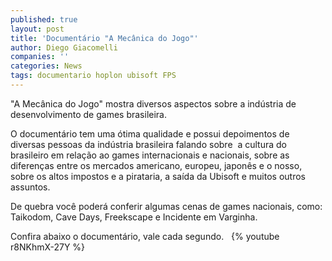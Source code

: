 ```yaml
---
published: true
layout: post
title: 'Documentário "A Mecânica do Jogo"'
author: Diego Giacomelli
companies: ''
categories: News
tags: documentario hoplon ubisoft FPS
---
```

"A Mecânica do Jogo" mostra diversos aspectos sobre a indústria de desenvolvimento de games brasileira. 

O documentário tem uma ótima qualidade e possui depoimentos de diversas pessoas da indústria brasileira falando sobre  a cultura do brasileiro em relação ao games internacionais e nacionais, sobre as diferenças entre os mercados americano, europeu, japonês e o nosso, sobre os altos impostos e a pirataria, a saída da Ubisoft e muitos outros assuntos. 

De quebra você poderá conferir algumas cenas de games nacionais, como: Taikodom, Cave Days, Freekscape e Incidente em Varginha. 

Confira abaixo o documentário, vale cada segundo.   
{% youtube r8NKhmX-27Y %}